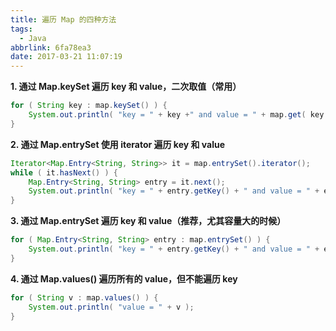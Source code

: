 ```yaml
---
title: 遍历 Map 的四种方法
tags:
  - Java
abbrlink: 6fa78ea3
date: 2017-03-21 11:07:19
---
```


**1. 通过 Map.keySet 遍历 key 和 value，二次取值（常用）**

```java
for ( String key : map.keySet() ) {
    System.out.println( "key = " + key +" and value = " + map.get( key ) );
}
```

**2. 通过 Map.entrySet 使用 iterator 遍历 key 和 value**

```java
Iterator<Map.Entry<String, String>> it = map.entrySet().iterator();
while ( it.hasNext() ) {
    Map.Entry<String, String> entry = it.next();
    System.out.println( "key = " + entry.getKey() + " and value = " + entry.getValue() );
}
```

**3. 通过 Map.entrySet 遍历 key 和 value（推荐，尤其容量大的时候）**

```java
for ( Map.Entry<String, String> entry : map.entrySet() ) {
    System.out.println( "key = " + entry.getKey() + " and value = " + entry.getValue() );
}
```

**4. 通过 Map.values() 遍历所有的 value，但不能遍历 key**

```java
for ( String v : map.values() ) {
    System.out.println( "value = " + v );
}
```